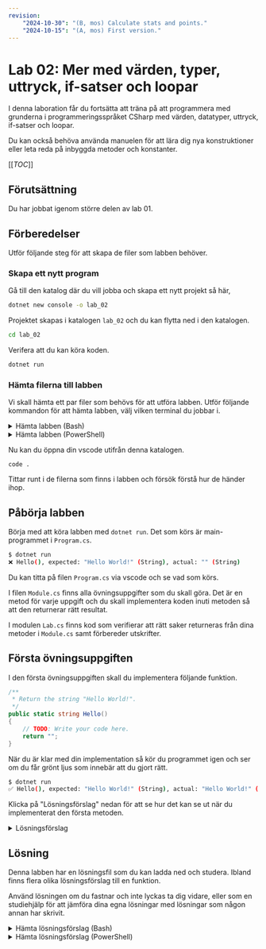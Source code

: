 ```yaml
---
revision:
    "2024-10-30": "(B, mos) Calculate stats and points."
    "2024-10-15": "(A, mos) First version."
---
```

Lab 02: Mer med värden, typer, uttryck, if-satser och loopar 
===========================

I denna laboration får du fortsätta att träna på att programmera med grunderna i programmeringsspråket CSharp med värden, datatyper, uttryck, if-satser och loopar.

Du kan också behöva använda manuelen för att lära dig nya konstruktioner eller leta reda på inbyggda metoder och konstanter.

[[_TOC_]]



Förutsättning
---------------------------

Du har jobbat igenom större delen av lab 01.



Förberedelser
---------------------------

Utför följande steg för att skapa de filer som labben behöver.



### Skapa ett nytt program

Gå till den katalog där du vill jobba och skapa ett nytt projekt så här,

```bash
dotnet new console -o lab_02
```

Projektet skapas i katalogen `lab_02` och du kan flytta ned i den katalogen.

```bash
cd lab_02
```

Verifera att du kan köra koden.

```bash
dotnet run
```



### Hämta filerna till labben

Vi skall hämta ett par filer som behövs för att utföra labben. Utför följande kommandon för att hämta labben, välj vilken terminal du jobbar i.

<details>
<summary>Hämta labben (Bash)</summary>

```bash
wget -O Program.cs https://raw.githubusercontent.com/dbwebb-se/webtec2/refs/heads/main/lab/lab_02/Program.cs
wget -O Module.cs https://raw.githubusercontent.com/dbwebb-se/webtec2/refs/heads/main/lab/lab_02/Module.cs
wget -O Lab.cs https://raw.githubusercontent.com/dbwebb-se/webtec2/refs/heads/main/lab/lab_02/Lab.cs
```

När du är klar kan det se ut så här.

```bash
$ ls -l                                               
total 28K                                             
-rw-rw-r-- 1 mos mos 6,7K okt 30 14:39 Lab.cs         
-rw-rw-r-- 1 mos mos 3,4K okt 30 14:39 Module.cs      
-rw-rw-r-- 1 mos mos 3,0K okt 30 14:39 Program.cs     
drwxrwxr-x 3 mos mos 4,0K okt 30 14:38 bin/           
-rw-rw-r-- 1 mos mos  242 okt 30 14:37 lab_02.csproj  
drwxrwxr-x 3 mos mos 4,0K okt 30 14:38 obj/           
```

</details>


<details>
<summary>Hämta labben (PowerShell)</summary>

```bash
wget -OutFile Program.cs https://gitlab.com/mikael-roos/programmering1/-/raw/main/lab/lab_02/Program.cs
wget -OutFile Module.cs https://gitlab.com/mikael-roos/programmering1/-/raw/main/lab/lab_02/Module.cs
wget -OutFile Lab.cs https://gitlab.com/mikael-roos/programmering1/-/raw/main/lab/lab_02/Lab.cs
```

När du är klar kan det se ut så här.

```bash
PS C:\Users\mos\lab_02> dir

    Directory: C:\Users\mos\lab_02

Mode                 LastWriteTime         Length Name
----                 -------------         ------ ----
d-----         10/9/2024   7:35 AM                bin
d-----         10/9/2024   7:35 AM                obj
-a----         10/9/2024   7:35 AM           6860 Lab.cs
-a----         10/9/2024   7:35 AM            252 lab_02.csproj
-a----         10/9/2024   7:35 AM           2992 Module.cs
-a----         10/9/2024   7:37 AM           2341 Program.cs
```

</details>

Nu kan du öppna din vscode utifrån denna katalogen.

```
code .
```

Tittar runt i de filerna som finns i labben och försök förstå hur de händer ihop.



Påbörja labben
---------------------------

Börja med att köra labben med `dotnet run`. Det som körs är main-programmet i `Program.cs`.

```bash
$ dotnet run
❌ Hello(), expected: "Hello World!" (String), actual: "" (String)
```

Du kan titta på filen `Program.cs` via vscode och se vad som körs.

I filen `Module.cs` finns alla övningsuppgifter som du skall göra. Det är en metod för varje uppgift och du skall implementera koden inuti metoden så att den returnerar rätt resultat.

I modulen `Lab.cs` finns kod som verifierar att rätt saker returneras från dina metoder i `Module.cs` samt förbereder utskrifter.



Första övningsuppgiften
---------------------------

I den första övningsuppgiften skall du implementera följande funktion.

```csharp
/**
 * Return the string "Hello World!".
 */
public static string Hello()
{
    // TODO: Write your code here.
    return "";
}
```

När du är klar med din implementation så kör du programmet igen och ser om du får grönt ljus som innebär att du gjort rätt.

```bash
$ dotnet run
✅ Hello(), expected: "Hello World!" (String), actual: "Hello World!" (String)
```

Klicka på "Lösningsförslag" nedan för att se hur det kan se ut när du implementerat den första metoden.

<details>
<summary>Lösningsförslag</summary>

```csharp
/**
 * Return the string "Hello World!".
 */
public static string Hello()
{
    // TODO: Write your code here.
    return "Hello World!";
}
```

</details>



Lösning
---------------------------

Denna labben har en lösningsfil som du kan ladda ned och studera. Ibland finns flera olika lösningsförslag till en funktion.

Använd lösningen om du fastnar och inte lyckas ta dig vidare, eller som en studiehjälp för att jämföra dina egna lösningar med lösningar som någon annan har skrivit.

<details>
<summary>Hämta lösningsförslag (Bash)</summary>

```bash
# Stå i katalogen där du har labben
wget -O Solution.cs https://raw.githubusercontent.com/dbwebb-se/webtec2/refs/heads/main/lab/lab_02/Solution.cs
```

</details>


<details>
<summary>Hämta lösningsförslag (PowerShell)</summary>

```bash
# Stå i katalogen där du har labben
wget -OutFile Solution.cs https://raw.githubusercontent.com/dbwebb-se/webtec2/refs/heads/main/lab/lab_02/Solution.cs
```

</details>

